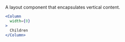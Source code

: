 A layout component that encapsulates vertical content.

<div class="examples">

</div>

```jsx
<Column
  width={0}
>
  Children
</Column>
```
